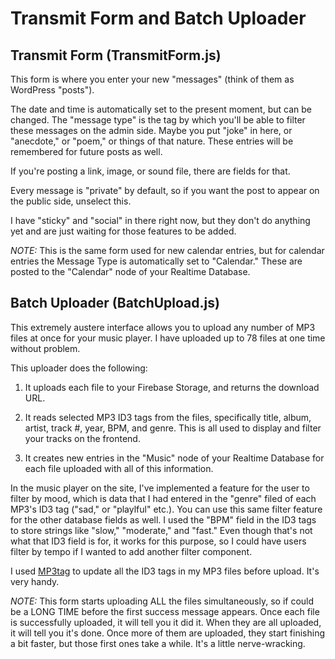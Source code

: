 # Transmit Form and Batch Uploader

## Transmit Form (TransmitForm.js)

This form is where you enter your new "messages" (think of them as WordPress "posts").

The date and time is automatically set to the present moment, but can be changed. The "message type" is the tag by which you'll be able to filter these messages on the admin side. Maybe you put "joke" in here, or "anecdote," or "poem," or things of that nature. These entries will be remembered for future posts as well.

If you're posting a link, image, or sound file, there are fields for that.

Every message is "private" by default, so if you want the post to appear on the public side, unselect this.

I have "sticky" and "social" in there right now, but they don't do anything yet and are just waiting for those features to be added.

_NOTE:_ This is the same form used for new calendar entries, but for calendar entries the Message Type is automatically set to "Calendar." These are posted to the "Calendar" node of your Realtime Database.

## Batch Uploader (BatchUpload.js)

This extremely austere interface allows you to upload any number of MP3 files at once for your music player. I have uploaded up to 78 files at one time without problem.

This uploader does the following:

1. It uploads each file to your Firebase Storage, and returns the download URL.

2. It reads selected MP3 ID3 tags from the files, specifically title, album, artist, track #, year, BPM, and genre. This is all used to display and filter your tracks on the frontend.

3. It creates new entries in the "Music" node of your Realtime Database for each file uploaded with all of this information.

In the music player on the site, I've implemented a feature for the user to filter by mood, which is data that I had entered in the "genre" filed of each MP3's ID3 tag ("sad," or "playlful" etc.). You can use this same filter feature for the other database fields as well. I used the "BPM" field in the ID3 tags to store strings like "slow," "moderate," and "fast." Even though that's not what that ID3 field is for, it works for this purpose, so I could have users filter by tempo if I wanted to add another filter component.

I used [MP3tag](https://www.mp3tag.de/en/) to update all the ID3 tags in my MP3 files before upload. It's very handy.

_NOTE:_ This form starts uploading ALL the files simultaneously, so if could be a LONG TIME before the first success message appears. Once each file is successfully uploaded, it will tell you it did it. When they are all uploaded, it will tell you it's done. Once more of them are uploaded, they start finishing a bit faster, but those first ones take a while. It's a little nerve-wracking.

